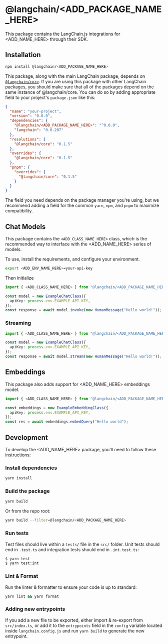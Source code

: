 # @langchain/<ADD_PACKAGE_NAME_HERE>

This package contains the LangChain.js integrations for <ADD_NAME_HERE> through their SDK.

## Installation

```bash npm2yarn
npm install @langchain/<ADD_PACKAGE_NAME_HERE>
```

This package, along with the main LangChain package, depends on [`@langchain/core`](https://npmjs.com/package/@langchain/core/).
If you are using this package with other LangChain packages, you should make sure that all of the packages depend on the same instance of @langchain/core.
You can do so by adding appropriate field to your project's `package.json` like this:

```json
{
  "name": "your-project",
  "version": "0.0.0",
  "dependencies": {
    "@langchain/<ADD_PACKAGE_NAME_HERE>": "^0.0.0",
    "langchain": "0.0.207"
  },
  "resolutions": {
    "@langchain/core": "0.1.5"
  },
  "overrides": {
    "@langchain/core": "0.1.5"
  },
  "pnpm": {
    "overrides": {
      "@langchain/core": "0.1.5"
    }
  }
}
```

The field you need depends on the package manager you're using, but we recommend adding a field for the common `yarn`, `npm`, and `pnpm` to maximize compatibility.

## Chat Models

This package contains the `<ADD_CLASS_NAME_HERE>` class, which is the recommended way to interface with the <ADD_NAME_HERE> series of models.

To use, install the requirements, and configure your environment.

```bash
export <ADD_ENV_NAME_HERE>=your-api-key
```

Then initialize

```typescript
import { <ADD_CLASS_NAME_HERE> } from "@langchain/<ADD_PACKAGE_NAME_HERE>";

const model = new ExampleChatClass({
  apiKey: process.env.EXAMPLE_API_KEY,
});
const response = await model.invoke(new HumanMessage("Hello world!"));
```

### Streaming

```typescript
import { <ADD_CLASS_NAME_HERE> } from "@langchain/<ADD_PACKAGE_NAME_HERE>";

const model = new ExampleChatClass({
  apiKey: process.env.EXAMPLE_API_KEY,
});
const response = await model.stream(new HumanMessage("Hello world!"));
```

## Embeddings

This package also adds support for <ADD_NAME_HERE> embeddings model.

```typescript
import { <ADD_CLASS_NAME_HERE> } from "@langchain/<ADD_PACKAGE_NAME_HERE>";

const embeddings = new ExampleEmbeddingClass({
  apiKey: process.env.EXAMPLE_API_KEY,
});
const res = await embeddings.embedQuery("Hello world");
```

## Development

To develop the <ADD_NAME_HERE> package, you'll need to follow these instructions:

### Install dependencies

```bash
yarn install
```

### Build the package

```bash
yarn build
```

Or from the repo root:

```bash
yarn build --filter=@langchain/<ADD_PACKAGE_NAME_HERE>
```

### Run tests

Test files should live within a `tests/` file in the `src/` folder. Unit tests should end in `.test.ts` and integration tests should
end in `.int.test.ts`:

```bash
$ yarn test
$ yarn test:int
```

### Lint & Format

Run the linter & formatter to ensure your code is up to standard:

```bash
yarn lint && yarn format
```

### Adding new entrypoints

If you add a new file to be exported, either import & re-export from `src/index.ts`, or add it to the `entrypoints` field in the `config` variable located inside `langchain.config.js` and run `yarn build` to generate the new entrypoint.
